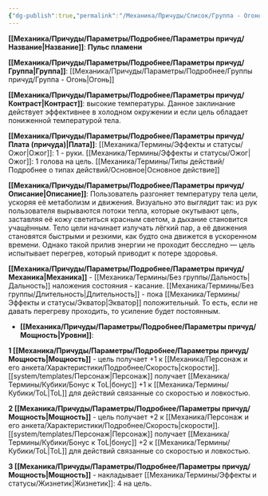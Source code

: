 ```yaml
---
{"dg-publish":true,"permalink":"/Механика/Причуды/Список/Группа - Огонь/Пульс пламени/","noteIcon":"","created":"2025-09-07T13:19:23.654+03:00","updated":"2025-09-11T14:07:33.161+03:00"}
---
```




**[[Механика/Причуды/Параметры/Подробнее/Параметры причуд/Название\|Название]]**: **Пульс пламени**

**[[Механика/Причуды/Параметры/Подробнее/Параметры причуд/Группа\|Группа]]**: [[Механика/Причуды/Параметры/Подробнее/Группы причуд/Группа - Огонь\|Огонь]] 

**[[Механика/Причуды/Параметры/Подробнее/Параметры причуд/Контраст\|Контраст]]**: высокие температуры. Данное заклинание действует эффективнее в холодном окружении и если цель обладает пониженной температурой тела. 

**[[Механика/Причуды/Параметры/Подробнее/Параметры причуд/Плата (причуда)\|Плата]]**: [[Механика/Термины/Эффекты и статусы/Ожог\|Ожог]]: 1 - руки. [[Механика/Термины/Эффекты и статусы/Ожог\|Ожог]]: 1 голова на цель. [[Механика/Термины/Типы действий/Подробнее о типах действий/Основное\|Основное действие]] 

**[[Механика/Причуды/Параметры/Подробнее/Параметры причуд/Описание\|Описание]]**: Пользователь разгоняет температуру тела цели, ускоряя её метаболизм и движения. Визуально это выглядит так: из рук пользователя вырываются потоки тепла, которые окутывают цель, заставляя её кожу светиться красным светом, а дыхание становится учащённым. Тело цели начинает излучать лёгкий пар, а её движения становятся быстрыми и резкими, как будто она движется в ускоренном времени. Однако такой прилив энергии не проходит бесследно — цель испытывает перегрев, который приводит к потере здоровья. 

**[[Механика/Причуды/Параметры/Подробнее/Параметры причуд/Механика\|Механика]]** - [[Механика/Термины/Без группы/Дальность\|Дальность]] наложения состояния - касание. [[Механика/Термины/Без группы/Длительность\|Длительность]] - пока [[Механика/Термины/Эффекты и статусы/Экватор\|Экватор]] положительный. То есть, если не давать перегреву проходить, то усиление будет постоянным. 


- **[[Механика/Причуды/Параметры/Подробнее/Параметры причуд/Мощность\|Уровни]]**:

**1 [[Механика/Причуды/Параметры/Подробнее/Параметры причуд/Мощность\|Мощность]]** - цель получает +1 к [[Механика/Персонаж и его анкета/Характеристики/Подробнее/Скорость\|скорости]]. [[system/templates/Персонаж\|Персонаж]] получает [[Механика/Термины/Кубики/Бонус к ToL\|бонус]] +1 к [[Механика/Термины/Кубики/ToL\|ToL]] для действий связанные со скоростью и ловкостью.

**2 [[Механика/Причуды/Параметры/Подробнее/Параметры причуд/Мощность\|Мощность]]** - цель получает +2 к [[Механика/Персонаж и его анкета/Характеристики/Подробнее/Скорость\|скорости]]. [[system/templates/Персонаж\|Персонаж]] получает [[Механика/Термины/Кубики/Бонус к ToL\|бонус]] +2 к [[Механика/Термины/Кубики/ToL\|ToL]] для действий связанные со скоростью и ловкостью.

**3 [[Механика/Причуды/Параметры/Подробнее/Параметры причуд/Мощность\|Мощность]]** - накладывает [[Механика/Термины/Эффекты и статусы/Жизнетик\|Жизнетик]]: 4 на цель. 